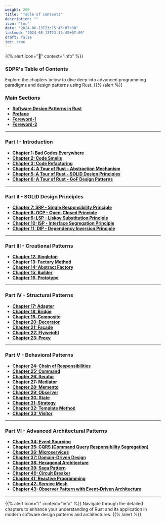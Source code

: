 ```yaml
---
weight: 200
title: "Table of Contents"
description: ""
icon: "toc"
date: "2024-08-13T23:15:45+07:00"
lastmod: "2024-08-13T23:15:45+07:00"
draft: false
toc: true
---
```


{{% alert icon="📘" context="info" %}}
### **SDPR's Table of Contents**

Explore the chapters below to dive deep into advanced programming paradigms and design patterns using Rust.
{{% /alert %}}

### **Main Sections**

- [**Software Design Patterns in Rust**](/docs/software-design-patterns-in-rust/)
- [**Preface**](/docs/preface/)
- [**Foreword-1**](/docs/foreword/)
- [**Foreword-2**](/docs/foreword/)

---

### **Part I - Introduction**

- [**Chapter 1: Bad Codes Everywhere**](/docs/part-i/chapter-1/)
- [**Chapter 2: Code Smells**](/docs/part-i/chapter-2/)
- [**Chapter 3: Code Refactoring**](/docs/part-i/chapter-3/)
- [**Chapter 4: A Tour of Rust - Abstraction Mechanism**](/docs/part-i/chapter-4/)
- [**Chapter 5: A Tour of Rust - SOLID Design Principles**](/docs/part-i/chapter-5/)
- [**Chapter 6: A Tour of Rust - GoF Design Patterns**](/docs/part-i/chapter-6/)

---

### **Part II - SOLID Design Principles**

- [**Chapter 7: SRP - Single Responsibility Principle**](/docs/part-ii/chapter-7/)
- [**Chapter 8: OCP - Open-Closed Principle**](/docs/part-ii/chapter-8/)
- [**Chapter 9: LSP - Liskov Substitution Principle**](/docs/part-ii/chapter-9/)
- [**Chapter 10: ISP - Interface Segregation Principle**](/docs/part-ii/chapter-10/)
- [**Chapter 11: DIP - Dependency Inversion Principle**](/docs/part-ii/chapter-11/)

---

### **Part III - Creational Patterns**

- [**Chapter 12: Singleton**](/docs/part-iii/chapter-12/)
- [**Chapter 13: Factory Method**](/docs/part-iii/chapter-13/)
- [**Chapter 14: Abstract Factory**](/docs/part-iii/chapter-14/)
- [**Chapter 15: Builder**](/docs/part-iii/chapter-15/)
- [**Chapter 16: Prototype**](/docs/part-iii/chapter-16/)

---

### **Part IV - Structural Patterns**

- [**Chapter 17: Adapter**](/docs/part-iv/chapter-17/)
- [**Chapter 18: Bridge**](/docs/part-iv/chapter-18/)
- [**Chapter 19: Composite**](/docs/part-iv/chapter-19/)
- [**Chapter 20: Decorator**](/docs/part-iv/chapter-20/)
- [**Chapter 21: Facade**](/docs/part-iv/chapter-21/)
- [**Chapter 22: Flyweight**](/docs/part-iv/chapter-22/)
- [**Chapter 23: Proxy**](/docs/part-iv/chapter-23/)

---

### **Part V - Behavioral Patterns**

- [**Chapter 24: Chain of Responsibilities**](/docs/part-v/chapter-24/)
- [**Chapter 25: Command**](/docs/part-v/chapter-25/)
- [**Chapter 26: Iterator**](/docs/part-v/chapter-26/)
- [**Chapter 27: Mediator**](/docs/part-v/chapter-27/)
- [**Chapter 28: Memento**](/docs/part-v/chapter-28/)
- [**Chapter 29: Observer**](/docs/part-v/chapter-29/)
- [**Chapter 30: State**](/docs/part-v/chapter-30/)
- [**Chapter 31: Strategy**](/docs/part-v/chapter-31/)
- [**Chapter 32: Template Method**](/docs/part-v/chapter-32/)
- [**Chapter 33: Visitor**](/docs/part-v/chapter-33/)

---

### **Part VI - Advanced Architectural Patterns**

- [**Chapter 34: Event Sourcing**](/docs/part-vi/chapter-34/)
- [**Chapter 35: CQRS (Command Query Responsibility Segregation)**](/docs/part-vi/chapter-35/)
- [**Chapter 36: Microservices**](/docs/part-vi/chapter-36/)
- [**Chapter 37: Domain-Driven Design**](/docs/part-vi/chapter-37/)
- [**Chapter 38: Hexagonal Architecture**](/docs/part-vi/chapter-38/)
- [**Chapter 39: Saga Pattern**](/docs/part-vi/chapter-39/)
- [**Chapter 40: Circuit Breaker**](/docs/part-vi/chapter-40/)
- [**Chapter 41: Reactive Programming**](/docs/part-vi/chapter-41/)
- [**Chapter 42: Service Mesh**](/docs/part-vi/chapter-42/)
- [**Chapter 43: Observer Pattern with Event-Driven Architecture**](/docs/part-vi/chapter-43/)

---

{{% alert icon="ℹ️" context="info" %}}
Navigate through the detailed chapters to enhance your understanding of Rust and its application in modern software design patterns and architectures.
{{% /alert %}}
